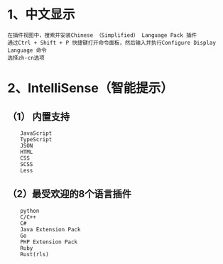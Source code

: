 # 1、中文显示
    在插件视图中，搜索并安装Chinese （Simplified） Language Pack 插件
    通过Ctrl + Shift + P 快捷键打开命令面板，然后输入并执行Configure Display Language 命令
    选择zh-cn选项

# 2、IntelliSense（智能提示）
## （1） 内置支持
        JavaScript
        TypeScript
        JSON
        HTML
        CSS
        SCSS
        Less
## （2）最受欢迎的8个语言插件
        python
        C/C++
        C#
        Java Extension Pack
        Go
        PHP Extension Pack
        Ruby
        Rust(rls)

        